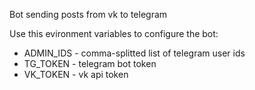 Bot sending posts from vk to telegram

Use this evironment variables to configure the bot:

- ADMIN_IDS - comma-splitted list of telegram user ids
- TG_TOKEN - telegram bot token
- VK_TOKEN - vk api token